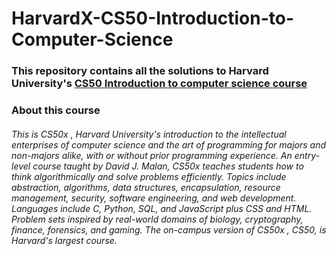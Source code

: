 # HarvardX-CS50-Introduction-to-Computer-Science
### This repository contains all the solutions to Harvard University's [CS50 Introduction to computer science course](https://www.edx.org/course/cs50s-introduction-to-computer-science)

### About this course

###### This is CS50x , Harvard University's introduction to the intellectual enterprises of computer science and the art of programming for majors and non-majors alike, with or without prior programming experience. An entry-level course taught by David J. Malan, CS50x teaches students how to think algorithmically and solve problems efficiently. Topics include abstraction, algorithms, data structures, encapsulation, resource management, security, software engineering, and web development. Languages include C, Python, SQL, and JavaScript plus CSS and HTML. Problem sets inspired by real-world domains of biology, cryptography, finance, forensics, and gaming. The on-campus version of CS50x , CS50, is Harvard's largest course.
